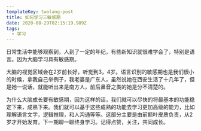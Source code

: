 ```yaml
---
templateKey: twolang-post
title: 如何学习三敏感期
date: 2020-08-29T02:15:19.989Z
tags:
  - 学习
---
```

日常生活中能够观察到，人到了一定的年纪，有些新知识就很难学会了，特别是语言。因为大脑学习具有敏感期。

大脑的视觉区域会在2岁前长好，听觉到3，4岁。语言识别的敏感期也是我们很小的时候，拿我自己举例子，我老婆是广东人，虽然说她在西安生活了十几年了，但是她一说话，就能听出来是南方人，前后鼻音之类的她是分不清楚的。

为什么大脑成长要有敏感期，因为这样的话，我们就可以尽快的将最基本的功能稳定下来，成熟下来。我们就可以基于这些成熟的功能去学习更加高级的能力，比如理解语言文字，逻辑推理，和人沟通等等。这部分主要是由前额叶皮质负责，从2岁才开始发育。下一期聊一聊终身学习。记得点赞，关注，共同成长。